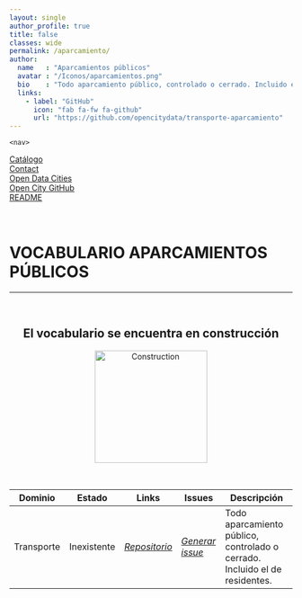 ```yaml
---
layout: single
author_profile: true 
title: false
classes: wide
permalink: /aparcamiento/
author:
  name   : "Aparcamientos públicos"
  avatar : "/Iconos/aparcamientos.png"
  bio    : "Todo aparcamiento público, controlado o cerrado. Incluido el de residentes."
  links:
    - label: "GitHub"
      icon: "fab fa-fw fa-github"
      url: "https://github.com/opencitydata/transporte-aparcamiento"
---
```



 
<head>

<link href="/CatalogoFEMP/stylesheet.css" rel="stylesheet"/>
<link rel="stylesheet" href="https://maxcdn.bootstrapcdn.com/bootstrap/4.0.0/css/bootstrap.min.css" integrity="sha384-Gn5384xqQ1aoWXA+058RXPxPg6fy4IWvTNh0E263XmFcJlSAwiGgFAW/dAiS6JXm" crossorigin="anonymous">
	
	
	<nav>
<div class="navMenu">
	<div class="row">    
	<div class="col-sm">
	<div class="current"><a href="https://opencitydata.github.io/CatalogoFEMP/">Catálogo</a></div>
	</div>
	<div class="col-sm">
	<div class="left"><a href="/CatalogoFEMP/contact/">Contact</a></div>
	</div>
	<div class="col-sm">
	<div class="left"><a href="http://vocab.linkeddata.es/datosabiertos/">Open Data Cities</a></div>
	</div>
	<div class="col-sm">
	<div class="left"><a href="https://github.com/opencitydata/">Open City GitHub</a></div>
	</div>
	<div class="col-sm">
  <div class="left"><a href="https://github.com/opencitydata/transporte-aparcamiento/blob/master/README.md">README</a></div>
	</div>    
	</div>
</div>     
	</nav>
	<br><br>
 
 
</head>





<div id="bodyid">


<h1> VOCABULARIO APARCAMIENTOS PÚBLICOS </h1>
</div>
  
---

&nbsp;
 


<h2 float="right" align="center"> El vocabulario se encuentra en construcción </h2>

<p float="right" align="center">   
<img src="/CatalogoFEMP/Iconos/constrA.png" alt="Construction" width="200"/>
</p>

  
  &nbsp;
  &nbsp;
  &nbsp;
  

  
| Dominio |  Estado  |   Links   |   Issues   |   Descripción   | 
| -------- | -------- | --------- | ---------- | --------------- | 
| Transporte | Inexistente | *[Repositorio](https://github.com/opencitydata/transporte-aparcamiento)*  |  *[Generar issue](https://github.com/opencitydata/transporte-aparcamiento/issues)*   | Todo aparcamiento público, controlado o cerrado. Incluido el de residentes. |  
 
 

 
&nbsp;


